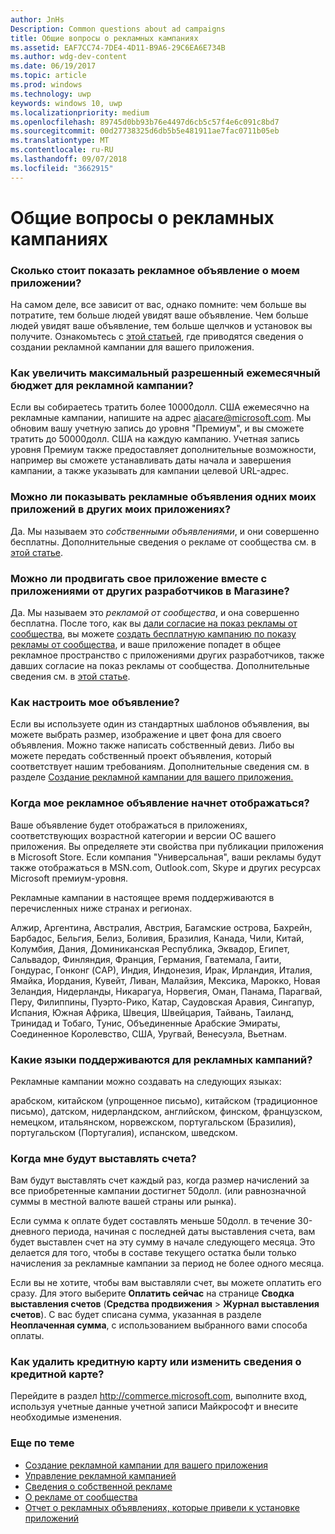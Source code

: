 ```yaml
---
author: JnHs
Description: Common questions about ad campaigns
title: Общие вопросы о рекламных кампаниях
ms.assetid: EAF7CC74-7DE4-4D11-B9A6-29C6EA6E734B
ms.author: wdg-dev-content
ms.date: 06/19/2017
ms.topic: article
ms.prod: windows
ms.technology: uwp
keywords: windows 10, uwp
ms.localizationpriority: medium
ms.openlocfilehash: 89745d0bb93b76e4497d6cb5c57f4e6c091c8bd7
ms.sourcegitcommit: 00d27738325d6db5b5e481911ae7fac0711b05eb
ms.translationtype: MT
ms.contentlocale: ru-RU
ms.lasthandoff: 09/07/2018
ms.locfileid: "3662915"
---
```

# <a name="common-questions-about-ad-campaigns"></a>Общие вопросы о рекламных кампаниях

### <a name="how-much-does-it-cost-to-run-an-ad-for-my-app"></a>Сколько стоит показать рекламное объявление о моем приложении?

На самом деле, все зависит от вас, однако помните: чем больше вы потратите, тем больше людей увидят ваше объявление. Чем больше людей увидят ваше объявление, тем больше щелчков и установок вы получите. Ознакомьтесь с [этой статьей](create-an-ad-campaign-for-your-app.md), где приводятся сведения о создании рекламной кампании для вашего приложения.

### <a name="how-can-i-increase-the-maximum-monthly-budget-amount-allowed-for-my-ad-campaign"></a>Как увеличить максимальный разрешенный ежемесячный бюджет для рекламной кампании?

Если вы собираетесь тратить более 10000долл. США ежемесячно на рекламные кампании, напишите на адрес [aiacare@microsoft.com](mailto:aiacare@microsoft.com). Мы обновим вашу учетную запись до уровня "Премиум", и вы сможете тратить до 50000долл. США на каждую кампанию. Учетная запись уровня Премиум также предоставляет дополнительные возможности, например вы сможете устанавливать даты начала и завершения кампании, а также указывать для кампании целевой URL-адрес.

### <a name="can-i-run-ads-for-one-of-my-apps-in-my-other-apps"></a>Можно ли показывать рекламные объявления одних моих приложений в других моих приложениях?

Да. Мы называем это *собственными объявлениями*, и они совершенно бесплатны. Дополнительные сведения о рекламе от сообщества см. в [этой статье](about-house-ads.md).

### <a name="can-i-cross-promote-my-app-with-apps-from-other-developers-in-the-store"></a>Можно ли продвигать свое приложение вместе с приложениями от других разработчиков в Магазине?

Да. Мы называем это *рекламой от сообщества*, и она совершенно бесплатна. После того, как вы [дали согласие на показ рекламы от сообщества](about-community-ads.md#opt-in-to-community-ads), вы можете [создать бесплатную кампанию по показу рекламы от сообщества](create-an-ad-campaign-for-your-app.md), и ваше приложение попадет в общее рекламное пространство с приложениями других разработчиков, также давших согласие на показ рекламы от сообщества. Дополнительные сведения см. в [этой статье](about-community-ads.md).

### <a name="how-can-i-customize-my-ad"></a>Как настроить мое объявление?

Если вы используете один из стандартных шаблонов объявления, вы можете выбрать размер, изображение и цвет фона для своего объявления. Можно также написать собственный девиз. Либо вы можете передать собственный проект объявления, который соответствует нашим требованиям. Дополнительные сведения см. в разделе [Создание рекламной кампании для вашего приложения.](create-an-ad-campaign-for-your-app.md)

### <a name="where-will-my-ad-appear"></a>Когда мое рекламное объявление начнет отображаться?

Ваше объявление будет отображаться в приложениях, соответствующих возрастной категории и версии ОС вашего приложения. Вы определяете эти свойства при публикации приложения в Microsoft Store. Если компания "Универсальная", ваши рекламы будут также отображаться в MSN.com, Outlook.com, Skype и других ресурсах Microsoft премиум-уровня.

Рекламные кампании в настоящее время поддерживаются в перечисленных ниже странах и регионах.

Алжир, Аргентина, Австралия, Австрия, Багамские острова, Бахрейн, Барбадос, Бельгия, Белиз, Боливия, Бразилия, Канада, Чили, Китай, Колумбия, Дания, Доминиканская Республика, Эквадор, Египет, Сальвадор, Финляндия, Франция, Германия, Гватемала, Гаити, Гондурас, Гонконг (CАР), Индия, Индонезия, Ирак, Ирландия, Италия, Ямайка, Иордания, Кувейт, Ливан, Малайзия, Мексика, Марокко, Новая Зеландия, Нидерланды, Никарагуа, Норвегия, Оман, Панама, Парагвай, Перу, Филиппины, Пуэрто-Рико, Катар, Саудовская Аравия, Сингапур, Испания, Южная Африка, Швеция, Швейцария, Тайвань, Таиланд, Тринидад и Тобаго, Тунис, Объединенные Арабские Эмираты, Соединенное Королевство, США, Уругвай, Венесуэла, Вьетнам.

### <a name="what-languages-are-supported-for-ad-campaigns"></a>Какие языки поддерживаются для рекламных кампаний?

Рекламные кампании можно создавать на следующих языках:

арабском, китайском (упрощенное письмо), китайском (традиционное письмо), датском, нидерландском, английском, финском, французском, немецком, итальянском, норвежском, португальском (Бразилия), португальском (Португалия), испанском, шведском.

### <a name="when-will-i-be-billed"></a>Когда мне будут выставлять счета?

Вам будут выставлять счет каждый раз, когда размер начислений за все приобретенные кампании достигнет 50долл. (или равнозначной суммы в местной валюте вашей страны или рынка).

Если сумма к оплате будет составлять меньше 50долл. в течение 30-дневного периода, начиная с последней даты выставления счета, вам будет выставлен счет на эту сумму в начале следующего месяца. Это делается для того, чтобы в составе текущего остатка были только начисления за рекламные кампании за период не более одного месяца.

Если вы не хотите, чтобы вам выставляли счет, вы можете оплатить его сразу. Для этого выберите **Оплатить сейчас** на странице **Сводка выставления счетов** (**Средства продвижения** > **Журнал выставления счетов**). С вас будет списана сумма, указанная в разделе **Неоплаченная сумма**, с использованием выбранного вами способа оплаты.

### <a name="how-do-i-delete-a-credit-card-or-edit-the-details-of-a-credit-card"></a>Как удалить кредитную карту или изменить сведения о кредитной карте?

Перейдите в раздел <http://commerce.microsoft.com>, выполните вход, используя учетные данные учетной записи Майкрософт и внесите необходимые изменения.

### <a name="related-topics"></a>Еще по теме

* [Создание рекламной кампании для вашего приложения](create-an-ad-campaign-for-your-app.md)
* [Управление рекламной кампанией](managing-your-ad-campaign.md)
* [Сведения о собственной рекламе](about-house-ads.md)
* [О рекламе от сообщества](about-community-ads.md)
* [Отчет о рекламных объявлениях, которые привели к установке приложений](app-install-ads-reports.md)
